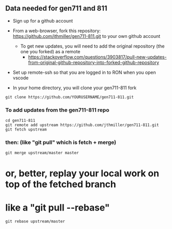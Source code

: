 ## Data needed for gen711 and 811

- Sign up for a github account

- From a web-browser, fork this repository: https://github.com/jthmiller/gen711-811.git to your own github account
    - To get new updates, you will need to add the original repository (the one you forked) as a remote 
        - https://stackoverflow.com/questions/3903817/pull-new-updates-from-original-github-repository-into-forked-github-repository 

- Set up remote-ssh so that you are logged in to RON when you open vscode
- In your home directory, you will clone your gen711-811 fork
```
git clone https://github.com/YOURUSERNAME/gen711-811.git
```

### To add updates from the gen711-811 repo
```
cd gen711-811
git remote add upstream https://github.com/jthmiller/gen711-811.git
git fetch upstream
```
### then: (like "git pull" which is fetch + merge)
```
git merge upstream/master master
```
# or, better, replay your local work on top of the fetched branch
# like a "git pull --rebase"
```
git rebase upstream/master
```